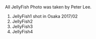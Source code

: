 All JellyFish Photo was taken by Peter Lee.
1. JellyFish1 shot in Osaka 2017/02
2. JellyFish2
3. JellyFish3
4. JellyFish4

